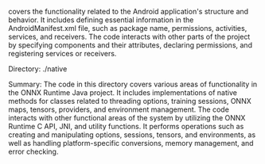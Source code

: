 covers the functionality related to the Android application's structure and behavior. It includes defining essential information in the AndroidManifest.xml file, such as package name, permissions, activities, services, and receivers. The code interacts with other parts of the project by specifying components and their attributes, declaring permissions, and registering services or receivers.

Directory: ./native

Summary:
The code in this directory covers various areas of functionality in the ONNX Runtime Java project. It includes implementations of native methods for classes related to threading options, training sessions, ONNX maps, tensors, providers, and environment management. The code interacts with other functional areas of the system by utilizing the ONNX Runtime C API, JNI, and utility functions. It performs operations such as creating and manipulating options, sessions, tensors, and environments, as well as handling platform-specific conversions, memory management, and error checking.